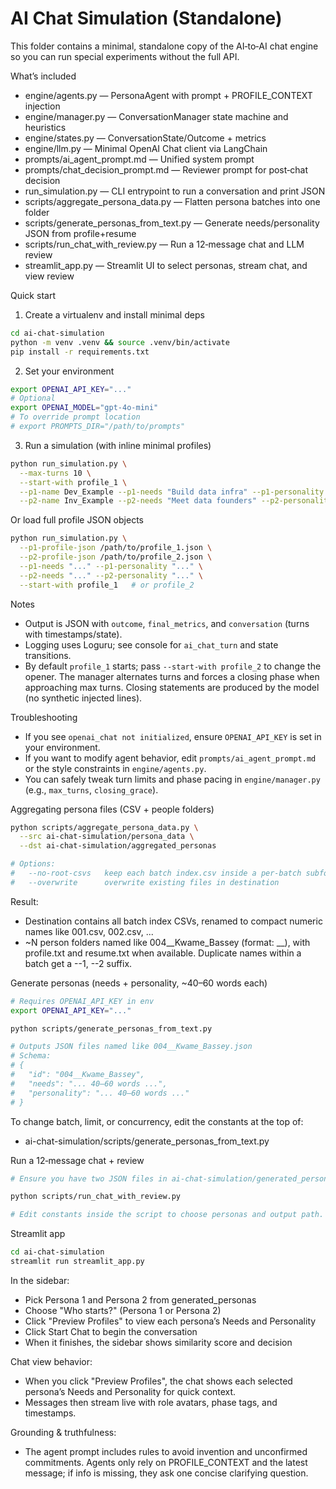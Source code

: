 # AI Chat Simulation (Standalone)

This folder contains a minimal, standalone copy of the AI‑to‑AI chat engine so you can run special experiments without the full API.

What’s included
- engine/agents.py — PersonaAgent with prompt + PROFILE_CONTEXT injection
- engine/manager.py — ConversationManager state machine and heuristics
- engine/states.py — ConversationState/Outcome + metrics
- engine/llm.py — Minimal OpenAI Chat client via LangChain
- prompts/ai_agent_prompt.md — Unified system prompt
- prompts/chat_decision_prompt.md — Reviewer prompt for post‑chat decision
- run_simulation.py — CLI entrypoint to run a conversation and print JSON
- scripts/aggregate_persona_data.py — Flatten persona batches into one folder
- scripts/generate_personas_from_text.py — Generate needs/personality JSON from profile+resume
- scripts/run_chat_with_review.py — Run a 12‑message chat and LLM review
- streamlit_app.py — Streamlit UI to select personas, stream chat, and view review

Quick start
1) Create a virtualenv and install minimal deps
```bash
cd ai-chat-simulation
python -m venv .venv && source .venv/bin/activate
pip install -r requirements.txt
```
2) Set your environment
```bash
export OPENAI_API_KEY="..."
# Optional
export OPENAI_MODEL="gpt-4o-mini"
# To override prompt location
# export PROMPTS_DIR="/path/to/prompts"
```
3) Run a simulation (with inline minimal profiles)
```bash
python run_simulation.py \
  --max-turns 10 \
  --start-with profile_1 \
  --p1-name Dev_Example --p1-needs "Build data infra" --p1-personality "Direct" \
  --p2-name Inv_Example --p2-needs "Meet data founders" --p2-personality "Analytical"
```

Or load full profile JSON objects
```bash
python run_simulation.py \
  --p1-profile-json /path/to/profile_1.json \
  --p2-profile-json /path/to/profile_2.json \
  --p1-needs "..." --p1-personality "..." \
  --p2-needs "..." --p2-personality "..." \
  --start-with profile_1   # or profile_2
```

Notes
- Output is JSON with `outcome`, `final_metrics`, and `conversation` (turns with timestamps/state).
- Logging uses Loguru; see console for `ai_chat_turn` and state transitions.
- By default `profile_1` starts; pass `--start-with profile_2` to change the opener. The manager alternates turns and forces a closing phase when approaching max turns. Closing statements are produced by the model (no synthetic injected lines).

Troubleshooting
- If you see `openai_chat not initialized`, ensure `OPENAI_API_KEY` is set in your environment.
- If you want to modify agent behavior, edit `prompts/ai_agent_prompt.md` or the style constraints in `engine/agents.py`.
- You can safely tweak turn limits and phase pacing in `engine/manager.py` (e.g., `max_turns`, `closing_grace`).

Aggregating persona files (CSV + people folders)
```bash
python scripts/aggregate_persona_data.py \
  --src ai-chat-simulation/persona_data \
  --dst ai-chat-simulation/aggregated_personas

# Options:
#   --no-root-csvs   keep each batch index.csv inside a per-batch subfolder instead of root
#   --overwrite      overwrite existing files in destination
```
Result:
- Destination contains all batch index CSVs, renamed to compact numeric names like 001.csv, 002.csv, ...
- ~N person folders named like 004__Kwame_Bassey (format: <batchId>__<Name>), with profile.txt and resume.txt when available. Duplicate names within a batch get a --1, --2 suffix.

Generate personas (needs + personality, ~40–60 words each)
```bash
# Requires OPENAI_API_KEY in env
export OPENAI_API_KEY="..."

python scripts/generate_personas_from_text.py

# Outputs JSON files named like 004__Kwame_Bassey.json
# Schema:
# {
#   "id": "004__Kwame_Bassey",
#   "needs": "... 40–60 words ...",
#   "personality": "... 40–60 words ..."
# }
```
To change batch, limit, or concurrency, edit the constants at the top of:
- ai-chat-simulation/scripts/generate_personas_from_text.py

Run a 12‑message chat + review
```bash
# Ensure you have two JSON files in ai-chat-simulation/generated_personas

python scripts/run_chat_with_review.py

# Edit constants inside the script to choose personas and output path.
```

Streamlit app
```bash
cd ai-chat-simulation
streamlit run streamlit_app.py
```
In the sidebar:
- Pick Persona 1 and Persona 2 from generated_personas
- Choose "Who starts?" (Persona 1 or Persona 2)
- Click "Preview Profiles" to view each persona’s Needs and Personality
- Click Start Chat to begin the conversation
- When it finishes, the sidebar shows similarity score and decision

Chat view behavior:
- When you click "Preview Profiles", the chat shows each selected persona’s Needs and Personality for quick context.
- Messages then stream live with role avatars, phase tags, and timestamps.

Grounding & truthfulness:
- The agent prompt includes rules to avoid invention and unconfirmed commitments. Agents only rely on PROFILE_CONTEXT and the latest message; if info is missing, they ask one concise clarifying question.
